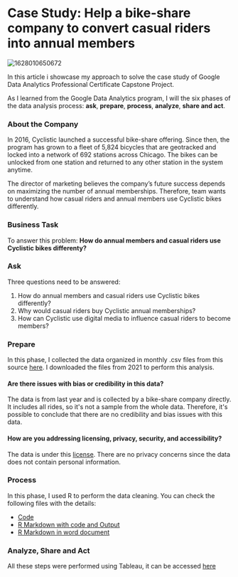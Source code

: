 # Case Study: Help a bike-share company to convert casual riders into annual members
![1628010650672](https://user-images.githubusercontent.com/61323876/151082008-e62e9c69-3884-4d40-a1ac-9ae465c9389e.png)

In this article i showcase my approach to solve the case study of Google Data Analytics Professional Certificate Capstone Project.

As I learned from the Google Data Analytics program, I will the six phases of the data analysis process: **ask**, **prepare**, **process**, **analyze**, **share and act**.

### About the Company
In 2016, Cyclistic launched a successful bike-share offering. Since then, the program has grown to a fleet of 5,824 bicycles that are geotracked and locked into a network of 692 stations across Chicago. The bikes can be unlocked from one station and returned to any other station in the system anytime.

The director of marketing believes the company’s future success depends on maximizing the number of annual memberships. Therefore, team wants to understand how casual riders and annual members use Cyclistic bikes differently.

### Business Task
To answer this problem: **How do annual members and casual riders use Cyclistic bikes differenty?**

### Ask
Three questions need to be answered:

1. How do annual members and casual riders use Cyclistic bikes differently?
2. Why would casual riders buy Cyclistic annual memberships?
3. How can Cyclistic use digital media to influence casual riders to become members?

### Prepare
In this phase, I collected the data organized in monthly .csv files from this source [here](https://divvy-tripdata.s3.amazonaws.com/index.html). 
I downloaded the files from 2021 to perform this analysis.

#### Are there issues with bias or credibility in this data?
The data is from last year and is collected by a bike-share company directly. It includes all rides, so it's not a sample from the whole data. Therefore, it's possible to conclude that there are no credibility and bias issues with this data.

#### How are you addressing licensing, privacy, security, and accessibility?
The data is under this [license](https://ride.divvybikes.com/data-license-agreement). There are no privacy concerns since the data does not contain personal information.

### Process
In this phase, I used R to perform the data cleaning.
You can check the following files with the details:
- [Code](https://github.com/FilipeTheAnalyst/Cyclistic-Bike-Share-Company/blob/main/Cyclistic%20Analysis.R)
- [R Markdown with code and Output](https://github.com/FilipeTheAnalyst/Cyclistic-Bike-Share-Company/blob/main/Cyclistic.Rmd)
- [R Markdown in word document](https://github.com/FilipeTheAnalyst/Cyclistic-Bike-Share-Company/blob/main/Cyclistic.docx)

### Analyze, Share and Act
All these steps were performed using Tableau, it can be accessed [here](https://public.tableau.com/app/profile/filipe7270/viz/Cyclistic_16429571092230/StoryBike-Sharing)
